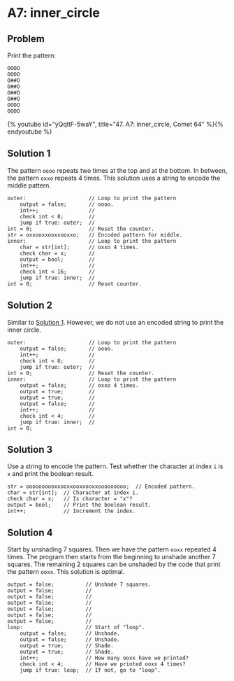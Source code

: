 # A7: inner_circle

## Problem

Print the pattern:

```
OOOO
OOOO
O##O
O##O
O##O
O##O
OOOO
OOOO
```

{% youtube id="yQqltF-5waY", title="47. A7: inner_circle, Comet 64" %}{% endyoutube %}

## Solution 1

The pattern `oooo` repeats two times at the top and at the bottom. In between,
the pattern `oxxo` repeats 4 times. This solution uses a string to encode the
middle pattern.

```
outer:                    // Loop to print the pattern
    output = false;       // oooo.
    int++;                //
    check int < 8;        //
    jump if true: outer;  //
int = 0;                  // Reset the counter.
str = oxxooxxooxxooxxo;   // Encoded pattern for middle.
inner:                    // Loop to print the pattern
    char = str[int];      // oxxo 4 times.
    check char = x;       //
    output = bool;        //
    int++;                //
    check int < 16;       //
    jump if true: inner;  //
int = 0;                  // Reset counter.
```

## Solution 2

Similar to [Solution 1](#solution-1). However, we do not use an encoded string
to print the inner circle.

```
outer:                    // Loop to print the pattern
    output = false;       // oooo.
    int++;                //
    check int < 8;        //
    jump if true: outer;  //
int = 0;                  // Reset the counter.
inner:                    // Loop to print the pattern
    output = false;       // oxxo 4 times.
    output = true;        //
    output = true;        //
    output = false;       //
    int++;                //
    check int < 4;        //
    jump if true: inner;  //
int = 0;
```

## Solution 3

Use a string to encode the pattern. Test whether the character at index `i` is
`x` and print the boolean result.

```
str = oooooooooxxooxxooxxooxxooooooooo;  // Encoded pattern.
char = str[int];  // Character at index i.
check char = x;   // Is character = "x"?
output = bool;    // Print the boolean result.
int++;            // Increment the index.
```

## Solution 4

Start by unshading 7 squares. Then we have the pattern `ooxx` repeated 4 times.
The program then starts from the beginning to unshade another 7 squares. The
remaining 2 squares can be unshaded by the code that print the pattern `ooxx`.
This solution is optimal.

```
output = false;          // Unshade 7 squares.
output = false;          //
output = false;          //
output = false;          //
output = false;          //
output = false;          //
output = false;          //
loop:                    // Start of "loop".
    output = false;      // Unshade.
    output = false;      // Unshade.
    output = true;       // Shade.
    output = true;       // Shade.
    int++;               // How many ooxx have we printed?
    check int < 4;       // Have we printed ooxx 4 times?
    jump if true: loop;  // If not, go to "loop".
```
